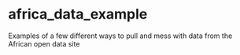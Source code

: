 # africa_data_example
Examples of a few different ways to pull and mess with data from the African open data site
